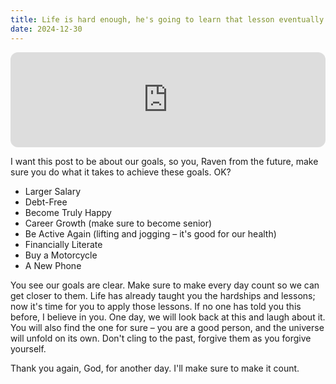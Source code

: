 ```yaml
---
title: Life is hard enough, he's going to learn that lesson eventually
date: 2024-12-30
---
```


<iframe style="border-radius:12px" src="https://open.spotify.com/embed/track/2ONW0ksoUixoxT7gfI9hWX?utm_source=generator" width="100%" height="152" frameBorder="0" allowfullscreen="" allow="autoplay; clipboard-write; encrypted-media; fullscreen; picture-in-picture" loading="lazy"></iframe>

I want this post to be about our goals, so you, Raven from the future, make sure you do what it takes to achieve these goals. OK?

- Larger Salary
- Debt-Free
- Become Truly Happy
- Career Growth (make sure to become senior)
- Be Active Again (lifting and jogging – it's good for our health)
- Financially Literate
- Buy a Motorcycle
- A New Phone

You see our goals are clear. Make sure to make every day count so we can get closer to them. Life has already taught you the hardships and lessons; now it's time for you to apply those lessons. If no one has told you this before, I believe in you. One day, we will look back at this and laugh about it. You will also find the one for sure – you are a good person, and the universe will unfold on its own. Don't cling to the past, forgive them as you forgive yourself.

Thank you again, God, for another day. I'll make sure to make it count.
